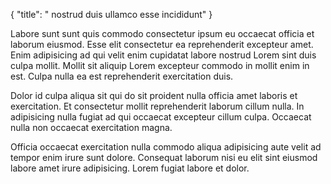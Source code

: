 {
  "title": " nostrud duis ullamco esse incididunt"
}

Labore sunt sunt quis commodo consectetur ipsum eu occaecat officia et laborum eiusmod. Esse elit consectetur ea reprehenderit excepteur amet. Enim adipisicing ad qui velit enim cupidatat labore nostrud Lorem sint duis culpa mollit. Mollit sit aliquip Lorem excepteur commodo in mollit enim in est. Culpa nulla ea est reprehenderit exercitation duis.

Dolor id culpa aliqua sit qui do sit proident nulla officia amet laboris et exercitation. Et consectetur mollit reprehenderit laborum cillum nulla. In adipisicing nulla fugiat ad qui occaecat excepteur cillum culpa. Occaecat nulla non occaecat exercitation magna.

Officia occaecat exercitation nulla commodo aliqua adipisicing aute velit ad tempor enim irure sunt dolore. Consequat laborum nisi eu elit sint eiusmod labore amet irure adipisicing. Lorem fugiat labore et dolor.